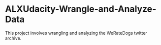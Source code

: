 # ALXUdacity-Wrangle-and-Analyze-Data
This project involves wrangling and analyzing the WeRateDogs twitter archive.
